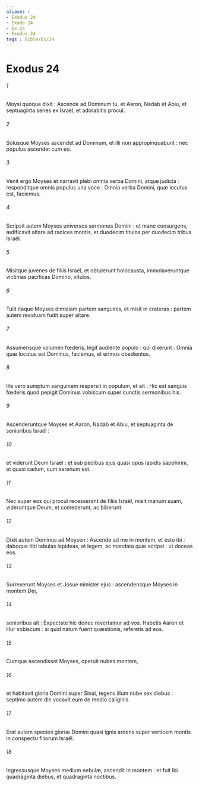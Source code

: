 ```yaml
---
aliases : 
- Exodus 24
- Exode 24
- Ex 24
- Exodus 24
tags : Bible/Ex/24
---
```


# Exodus 24

###### 1
Moysi quoque dixit : Ascende ad Dominum tu, et Aaron, Nadab et Abiu, et septuaginta senes ex Israël, et adorabitis procul.
###### 2
Solusque Moyses ascendet ad Dominum, et illi non appropinquabunt : nec populus ascendet cum eo.
###### 3
Venit ergo Moyses et narravit plebi omnia verba Domini, atque judicia : responditque omnis populus una voce : Omnia verba Domini, quæ locutus est, faciemus.
###### 4
Scripsit autem Moyses universos sermones Domini : et mane consurgens, ædificavit altare ad radices montis, et duodecim titulos per duodecim tribus Israël.
###### 5
Misitque juvenes de filiis Israël, et obtulerunt holocausta, immolaveruntque victimas pacificas Domino, vitulos.
###### 6
Tulit itaque Moyses dimidiam partem sanguinis, et misit in crateras : partem autem residuam fudit super altare.
###### 7
Assumensque volumen fœderis, legit audiente populo : qui dixerunt : Omnia quæ locutus est Dominus, faciemus, et erimus obedientes.
###### 8
Ille vero sumptum sanguinem respersit in populum, et ait : Hic est sanguis fœderis quod pepigit Dominus vobiscum super cunctis sermonibus his.
###### 9
Ascenderuntque Moyses et Aaron, Nadab et Abiu, et septuaginta de senioribus Israël :
###### 10
et viderunt Deum Israël : et sub pedibus ejus quasi opus lapidis sapphirini, et quasi cælum, cum serenum est.
###### 11
Nec super eos qui procul recesserant de filiis Israël, misit manum suam, videruntque Deum, et comederunt, ac biberunt.
###### 12
Dixit autem Dominus ad Moysen : Ascende ad me in montem, et esto ibi : daboque tibi tabulas lapideas, et legem, ac mandata quæ scripsi : ut doceas eos.
###### 13
Surrexerunt Moyses et Josue minister ejus : ascendensque Moyses in montem Dei,
###### 14
senioribus ait : Expectate hic donec revertamur ad vos. Habetis Aaron et Hur vobiscum : si quid natum fuerit quæstionis, referetis ad eos.
###### 15
Cumque ascendisset Moyses, operuit nubes montem,
###### 16
et habitavit gloria Domini super Sinai, tegens illum nube sex diebus : septimo autem die vocavit eum de medio caliginis.
###### 17
Erat autem species gloriæ Domini quasi ignis ardens super verticem montis in conspectu filiorum Israël.
###### 18
Ingressusque Moyses medium nebulæ, ascendit in montem : et fuit ibi quadraginta diebus, et quadraginta noctibus.

